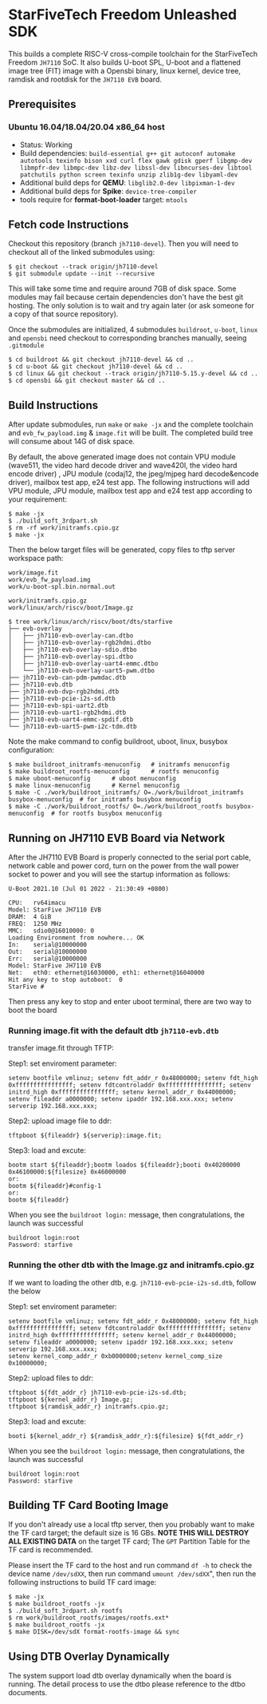 # StarFiveTech Freedom Unleashed SDK

This builds a complete RISC-V cross-compile toolchain for the StarFiveTech Freedom
`JH7110` SoC. It also builds U-boot SPL, U-boot and a flattened image tree (FIT)
image with a Opensbi binary, linux kernel, device tree, ramdisk and rootdisk for the 
`JH7110 EVB` board.

## Prerequisites

### Ubuntu 16.04/18.04/20.04 x86_64 host

- Status: Working
- Build dependencies: `build-essential g++ git autoconf automake autotools texinfo bison xxd curl flex gawk gdisk gperf libgmp-dev libmpfr-dev libmpc-dev libz-dev libssl-dev libncurses-dev libtool patchutils python screen texinfo unzip zlib1g-dev libyaml-dev`
- Additional build deps for **QEMU**: `libglib2.0-dev libpixman-1-dev`
- Additional build deps for **Spike**: `device-tree-compiler`
- tools require for  **format-boot-loader** target: `mtools`

## Fetch code Instructions ##

Checkout this repository  (branch `jh7110-devel`). Then you will need to checkout all of the linked submodules using:

	$ git checkout --track origin/jh7110-devel
	$ git submodule update --init --recursive

This will take some time and require around 7GB of disk space. Some modules may fail because certain dependencies don't have the best git hosting. The only solution is to wait and try again later (or ask someone for a copy of that source repository).

Once the submodules are initialized, 4 submodules `buildroot`, `u-boot`,
`linux` and `opensbi` need checkout to corresponding branches manually, seeing `.gitmodule`

```
$ cd buildroot && git checkout jh7110-devel && cd ..
$ cd u-boot && git checkout jh7110-devel && cd ..
$ cd linux && git checkout --track origin/jh7110-5.15.y-devel && cd ..
$ cd opensbi && git checkout master && cd ..
```

## Build Instructions

After update submodules, run `make` or `make -jx` and the complete toolchain and
`evb_fw_payload.img` & `image.fit` will be built. The completed build tree will consume about 14G of disk space.

By default, the above generated image does not contain VPU module (wave511, the video hard decode driver and wave420l, the video hard encode driver) , JPU module (codaj12, the jpeg/mjpeg hard decode&encode driver), mailbox test app, e24 test app.  The following instructions will add VPU module, JPU module, mailbox test app and e24 test app according to your requirement:

	$ make -jx
	$ ./build_soft_3rdpart.sh
	$ rm -rf work/initramfs.cpio.gz
	$ make -jx

Then the below target files will be generated, copy files to tftp server workspace path:

```
work/image.fit
work/evb_fw_payload.img
work/u-boot-spl.bin.normal.out

work/initramfs.cpio.gz
work/linux/arch/riscv/boot/Image.gz

$ tree work/linux/arch/riscv/boot/dts/starfive
├── evb-overlay
│   ├── jh7110-evb-overlay-can.dtbo
│   ├── jh7110-evb-overlay-rgb2hdmi.dtbo
│   ├── jh7110-evb-overlay-sdio.dtbo
│   ├── jh7110-evb-overlay-spi.dtbo
│   ├── jh7110-evb-overlay-uart4-emmc.dtbo
│   └── jh7110-evb-overlay-uart5-pwm.dtbo
├── jh7110-evb-can-pdm-pwmdac.dtb
├── jh7110-evb.dtb
├── jh7110-evb-dvp-rgb2hdmi.dtb
├── jh7110-evb-pcie-i2s-sd.dtb
├── jh7110-evb-spi-uart2.dtb
├── jh7110-evb-uart1-rgb2hdmi.dtb
├── jh7110-evb-uart4-emmc-spdif.dtb
└── jh7110-evb-uart5-pwm-i2c-tdm.dtb
```

Note the make command to config buildroot, uboot, linux, busybox configuration:

```
$ make buildroot_initramfs-menuconfig   # initramfs menuconfig
$ make buildroot_rootfs-menuconfig      # rootfs menuconfig
$ make uboot-menuconfig      # uboot menuconfig
$ make linux-menuconfig      # Kernel menuconfig
$ make -C ./work/buildroot_initramfs/ O=./work/buildroot_initramfs busybox-menuconfig  # for initramfs busybox menuconfig
$ make -C ./work/buildroot_rootfs/ O=./work/buildroot_rootfs busybox-menuconfig  # for rootfs busybox menuconfig
```

## Running on JH7110 EVB Board via Network

After the JH7110 EVB Board is properly connected to the serial port cable, network cable and power cord, turn on the power from the wall power socket to power and you will see the startup information as follows:

```
U-Boot 2021.10 (Jul 01 2022 - 21:30:49 +0800)

CPU:   rv64imacu
Model: StarFive JH7110 EVB
DRAM:  4 GiB
FREQ:  1250 MHz
MMC:   sdio0@16010000: 0
Loading Environment from nowhere... OK
In:    serial@10000000
Out:   serial@10000000
Err:   serial@10000000
Model: StarFive JH7110 EVB
Net:   eth0: ethernet@16030000, eth1: ethernet@16040000
Hit any key to stop autoboot:  0 
StarFive # 
```

Then press any key to stop and enter uboot terminal, there are two way to boot the board

### Running image.fit with the default dtb `jh7110-evb.dtb`

transfer image.fit through TFTP:

Step1: set enviroment parameter:

```
setenv bootfile vmlinuz; setenv fdt_addr_r 0x48000000; setenv fdt_high 0xffffffffffffffff; setenv fdtcontroladdr 0xffffffffffffffff; setenv initrd_high 0xffffffffffffffff; setenv kernel_addr_r 0x44000000; setenv fileaddr a0000000; setenv ipaddr 192.168.xxx.xxx; setenv serverip 192.168.xxx.xxx;
```

Step2: upload image file to ddr:

```
tftpboot ${fileaddr} ${serverip}:image.fit;
```

Step3: load and excute:

	bootm start ${fileaddr};bootm loados ${fileaddr};booti 0x40200000 0x46100000:${filesize} 0x46000000
	or:
	bootm ${fileaddr}#config-1
	or:
	bootm ${fileaddr}

When you see the `buildroot login:` message, then congratulations, the launch was successful

```
buildroot login:root
Password: starfive
```

### Running the other dtb with the Image.gz and initramfs.cpio.gz

If we want to loading the other dtb, e.g. `jh7110-evb-pcie-i2s-sd.dtb`, follow the below

Step1: set enviroment parameter:

```
setenv bootfile vmlinuz; setenv fdt_addr_r 0x48000000; setenv fdt_high 0xffffffffffffffff; setenv fdtcontroladdr 0xffffffffffffffff; setenv initrd_high 0xffffffffffffffff; setenv kernel_addr_r 0x44000000; setenv fileaddr a0000000; setenv ipaddr 192.168.xxx.xxx; setenv serverip 192.168.xxx.xxx;
setenv kernel_comp_addr_r 0xb0000000;setenv kernel_comp_size 0x10000000;
```

Step2: upload files to ddr:

```
tftpboot ${fdt_addr_r} jh7110-evb-pcie-i2s-sd.dtb;
tftpboot ${kernel_addr_r} Image.gz;
tftpboot ${ramdisk_addr_r} initramfs.cpio.gz;
```

Step3: load and excute:

```
booti ${kernel_addr_r} ${ramdisk_addr_r}:${filesize} ${fdt_addr_r}
```

When you see the `buildroot login:` message, then congratulations, the launch was successful

```
buildroot login:root
Password: starfive
```

## Building TF Card Booting Image

If you don't already use a local tftp server, then you probably want to make the TF card target; the default size is 16 GBs. **NOTE THIS WILL DESTROY ALL EXISTING DATA** on the target TF card; The `GPT` Partition Table for the TF card is recommended. 

Please insert the TF card to the host and run command `df -h` to check the device name `/dev/sdXX`, then run command `umount /dev/sdXX`",  then run the following instructions to build TF card image:

```
$ make -jx
$ make buildroot_rootfs -jx
$ ./build_soft_3rdpart.sh rootfs
$ rm work/buildroot_rootfs/images/rootfs.ext*
$ make buildroot_rootfs -jx
$ make DISK=/dev/sdX format-rootfs-image && sync
```

## Using DTB Overlay Dynamically

The system support load dtb overlay dynamically when the board is running. The detail process to use the dtbo please reference to the dtbo documents.



